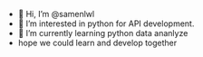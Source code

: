 - 👋 Hi, I’m @samenlwl
- 👀 I’m interested in python for API development.
- 🌱 I’m currently learning python data ananlyze
- hope we could learn and develop together



